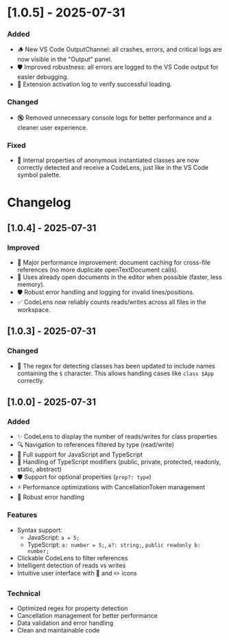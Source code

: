 
# [1.0.5] - 2025-07-31

### Added
- 🪵 New VS Code OutputChannel: all crashes, errors, and critical logs are now visible in the "Output" panel.
- 🛡️ Improved robustness: all errors are logged to the VS Code output for easier debugging.
- 🚦 Extension activation log to verify successful loading.

### Changed
- 🔇 Removed unnecessary console logs for better performance and a cleaner user experience.

### Fixed
- 🐞 Internal properties of anonymous instantiated classes are now correctly detected and receive a CodeLens, just like in the VS Code symbol palette.

# Changelog

## [1.0.4] - 2025-07-31

### Improved
- 🚀 Major performance improvement: document caching for cross-file references (no more duplicate openTextDocument calls).
- 🧠 Uses already open documents in the editor when possible (faster, less memory).
- 🛡️ Robust error handling and logging for invalid lines/positions.
- ✅ CodeLens now reliably counts reads/writes across all files in the workspace.

## [1.0.3] - 2025-07-31

### Changed
- 🔧 The regex for detecting classes has been updated to include names containing the `$` character. This allows handling cases like `class $App` correctly.

## [1.0.0] - 2025-07-31

### Added
- ✨ CodeLens to display the number of reads/writes for class properties
- 🔍 Navigation to references filtered by type (read/write)
- 📖 Full support for JavaScript and TypeScript
- 🎯 Handling of TypeScript modifiers (public, private, protected, readonly, static, abstract)
- 🛡️ Support for optional properties (`prop?: type`)
- ⚡ Performance optimizations with CancellationToken management
- 🐛 Robust error handling

### Features
- Syntax support:
  - JavaScript: `a = 5;`
  - TypeScript: `a: number = 5;`, `a?: string;`, `public readonly b: number;`
- Clickable CodeLens to filter references
- Intelligent detection of reads vs writes
- Intuitive user interface with 📖 and ✏️ icons

### Technical
- Optimized regex for property detection
- Cancellation management for better performance
- Data validation and error handling
- Clean and maintainable code
